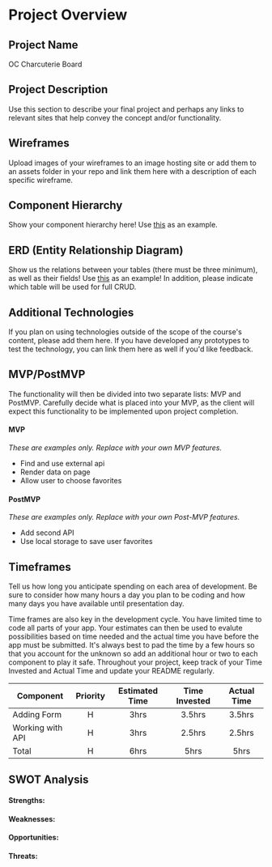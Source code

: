 # Project Overview

## Project Name

OC Charcuterie Board 

## Project Description

Use this section to describe your final project and perhaps any links to relevant sites that help convey the concept and/or functionality.

## Wireframes

Upload images of your wireframes to an image hosting site or add them to an assets folder in your repo and link them here with a description of each specific wireframe.

## Component Hierarchy

Show your component hierarchy here! Use [this](https://cms-assets.tutsplus.com/uploads/users/1795/posts/30352/image/GettingStartedWithReduxTutorial-React-Component-Structure.png) as an example.

## ERD (Entity Relationship Diagram)

Show us the relations between your tables (there must be three minimum), as well as their fields! Use [this](https://git.generalassemb.ly/sei-den-osos/data-modeling-intro-lesson#entity-relationship-diagrams-erds) as an example! In addition, please indicate which table will be used for full CRUD.

## Additional Technologies

If you plan on using technologies outside of the scope of the course's content, please add them here. If you have developed any prototypes to test the technology, you can link them here as well if you'd like feedback.

## MVP/PostMVP

The functionality will then be divided into two separate lists: MVP and PostMVP.  Carefully decide what is placed into your MVP, as the client will expect this functionality to be implemented upon project completion.  

#### MVP 
*These are examples only. Replace with your own MVP features.*

- Find and use external api 
- Render data on page 
- Allow user to choose favorites 

#### PostMVP  
*These are examples only. Replace with your own Post-MVP features.*

- Add second API
- Use local storage to save user favorites

## Timeframes

Tell us how long you anticipate spending on each area of development. Be sure to consider how many hours a day you plan to be coding and how many days you have available until presentation day.

Time frames are also key in the development cycle.  You have limited time to code all parts of your app.  Your estimates can then be used to evalute possibilities based on time needed and the actual time you have before the app must be submitted. It's always best to pad the time by a few hours so that you account for the unknown so add an additional hour or two to each component to play it safe. Throughout your project, keep track of your Time Invested and Actual Time and update your README regularly.

| Component | Priority | Estimated Time | Time Invested | Actual Time |
| --- | :---: |  :---: | :---: | :---: |
| Adding Form | H | 3hrs| 3.5hrs | 3.5hrs |
| Working with API | H | 3hrs| 2.5hrs | 2.5hrs |
| Total | H | 6hrs| 5hrs | 5hrs |

## SWOT Analysis

#### Strengths:

#### Weaknesses:

#### Opportunities:

#### Threats: